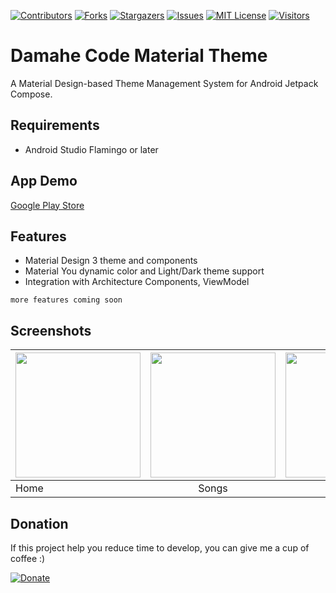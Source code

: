 <!-- MARKDOWN LINKS -->
<!-- https://www.markdownguide.org/basic-syntax/#reference-style-links -->
[contributors-shield]: https://img.shields.io/github/contributors/damahecode/DayNight-Theme.svg?style=for-the-badge
[contributors-url]: https://github.com/damahecode/DayNight-Theme/graphs/contributors
[forks-shield]: https://img.shields.io/github/forks/damahecode/DayNight-Theme.svg?style=for-the-badge
[forks-url]: https://github.com/damahecode/DayNight-Theme/network/members
[stars-shield]: https://img.shields.io/github/stars/damahecode/DayNight-Theme.svg?style=for-the-badge
[stars-url]: https://github.com/damahecode/DayNight-Theme/stargazers
[issues-shield]: https://img.shields.io/github/issues/damahecode/DayNight-Theme.svg?style=for-the-badge
[issues-url]: https://github.com/damahecode/DayNight-Theme/issues
[license-shield]: https://img.shields.io/github/license/damahecode/DayNight-Theme.svg?style=for-the-badge
[license-url]: https://github.com/damahecode/DayNight-Theme/blob/master/LICENSE
[visitor-shield]: https://komarev.com/ghpvc/?username=damahecode&label=Visitors&style=for-the-badge
[visitor-url]: https://github.com/damahecode/

[![Contributors][contributors-shield]][contributors-url]
[![Forks][forks-shield]][forks-url]
[![Stargazers][stars-shield]][stars-url]
[![Issues][issues-shield]][issues-url]
[![MIT License][license-shield]][license-url]
[![Visitors][visitor-shield]][visitor-url]

# Damahe Code Material Theme
A Material Design-based Theme Management System for Android Jetpack Compose.

## Requirements
- Android Studio Flamingo or later

## App Demo
[Google Play Store](https://play.google.com/store/apps/details?id=com.code.damahe.material.theme)

## Features
* Material Design 3 theme and components
* Material You dynamic color and Light/Dark theme support
* Integration with Architecture Components, ViewModel

```more features coming soon```

## Screenshots
| <img src="/assets/main_screen_light.png" width="200"/> | <img src="/assets/main_screen_dark.png" width="200"/> | <img src="/assets/app_theme_dialog_light.png" width="200"/> | <img src="/assets/app_theme_dialog_dark.png" width="200"/> |
|--------------------------------------------------------|:-----------------------------------------------------:|:-----------------------------------------------------------:|:----------------------------------------------------------:|
| Home                                                   |                         Songs                         |                           Albums                            |                          Artists                           |

## Donation
If this project help you reduce time to develop, you can give me a cup of coffee :)

[![Donate](https://www.paypalobjects.com/en_US/i/btn/btn_donateCC_LG.gif)](https://damahecode.blogspot.com/2023/07/donate-to-damahe-code.html)



